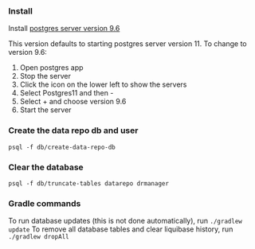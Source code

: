 ### Install

Install [postgres server version 9.6](https://github.com/PostgresApp/PostgresApp/releases/download/v2.2/Postgres-2.2-9.5-9.6-10-11.dmg)

This version defaults to starting postgres server version 11. To change to version 9.6:

1. Open postgres app
2. Stop the server
2. Click the icon on the lower left to show the servers
3. Select Postgres11 and then -
4. Select + and choose version 9.6
5. Start the server


### Create the data repo db and user

`psql -f db/create-data-repo-db`


### Clear the database

`psql -f db/truncate-tables datarepo drmanager`


### Gradle commands

To run database updates (this is not done automatically), run `./gradlew update`
To remove all database tables and clear liquibase history, run `./gradlew dropAll`
